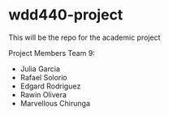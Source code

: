 # wdd440-project
This will be the repo for the academic project

Project Members Team 9:
- Julia Garcia
- Rafael Solorio
- Edgard Rodriguez
- Rawin Olivera
- Marvellous Chirunga
